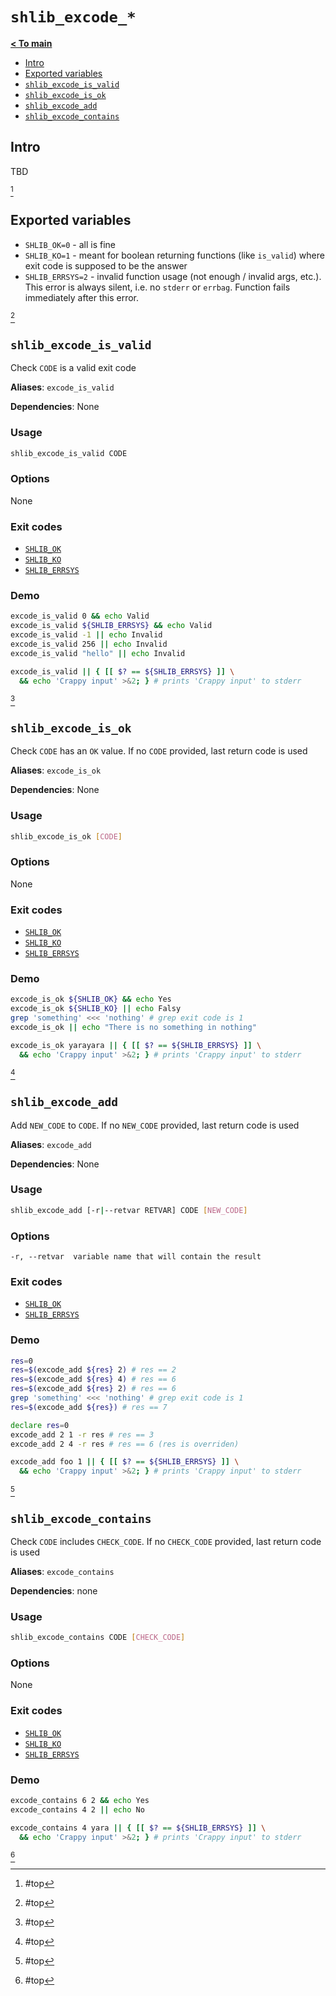# <a id="top"></a>`shlib_excode_*`

[**< To main**](./../readme.md)

* [Intro](#intro)
* [Exported variables](#exported-variables)
* [`shlib_excode_is_valid`](#is-valid)
* [`shlib_excode_is_ok`](#is-ok)
* [`shlib_excode_add`](#add)
* [`shlib_excode_contains`](#contains)

## Intro

TBD

[^ To top]

## Exported variables

* <a id="shlib_ok"></a>`SHLIB_OK=0` - all is fine
* <a id="shlib_ko"></a>`SHLIB_KO=1` - meant for boolean returning functions (like `is_valid`) where exit code is supposed to be the answer
* <a id="shlib_errsys"></a>`SHLIB_ERRSYS=2` - invalid function usage (not enough / invalid args, etc.). This error is always silent, i.e. no `stderr` or `errbag`. Function fails immediately after this error.

[^ To top]

## <a id="is-valid"></a>`shlib_excode_is_valid`

Check `CODE` is a valid exit code

**Aliases**: `excode_is_valid`

**Dependencies**: None

### Usage

```sh
shlib_excode_is_valid CODE
```

### Options

None

### Exit codes

* [`SHLIB_OK`](#shlib_ok)
* [`SHLIB_KO`](#shlib_ko)
* [`SHLIB_ERRSYS`](#shlib_errsys)

### Demo

```sh
excode_is_valid 0 && echo Valid
excode_is_valid ${SHLIB_ERRSYS} && echo Valid
excode_is_valid -1 || echo Invalid
excode_is_valid 256 || echo Invalid
excode_is_valid "hello" || echo Invalid

excode_is_valid || { [[ $? == ${SHLIB_ERRSYS} ]] \
  && echo 'Crappy input' >&2; } # prints 'Crappy input' to stderr
```

[^ To top]

## <a id="is-ok"></a>`shlib_excode_is_ok`

Check `CODE` has an `OK` value. If no `CODE` provided, last return code is used

**Aliases**: `excode_is_ok`

**Dependencies**: None

### Usage

```sh
shlib_excode_is_ok [CODE]
```

### Options

None

### Exit codes

* [`SHLIB_OK`](#shlib_ok)
* [`SHLIB_KO`](#shlib_ko)
* [`SHLIB_ERRSYS`](#shlib_errsys)

### Demo

```sh
excode_is_ok ${SHLIB_OK} && echo Yes
excode_is_ok ${SHLIB_KO} || echo Falsy
grep 'something' <<< 'nothing' # grep exit code is 1
excode_is_ok || echo "There is no something in nothing"

excode_is_ok yarayara || { [[ $? == ${SHLIB_ERRSYS} ]] \
  && echo 'Crappy input' >&2; } # prints 'Crappy input' to stderr
```

[^ To top]

## <a id="add"></a>`shlib_excode_add`

Add `NEW_CODE` to `CODE`. If no `NEW_CODE` provided, last return code is used

**Aliases**: `excode_add`

**Dependencies**: None

### Usage

```sh
shlib_excode_add [-r|--retvar RETVAR] CODE [NEW_CODE]
```

### Options

```
-r, --retvar  variable name that will contain the result
```

### Exit codes

* [`SHLIB_OK`](./excode.md#shlib_ok)
* [`SHLIB_ERRSYS`](./excode.md#shlib_errsys)

### Demo

```sh
res=0
res=$(excode_add ${res} 2) # res == 2
res=$(excode_add ${res} 4) # res == 6
res=$(excode_add ${res} 2) # res == 6
grep 'something' <<< 'nothing' # grep exit code is 1
res=$(excode_add ${res}) # res == 7

declare res=0
excode_add 2 1 -r res # res == 3
excode_add 2 4 -r res # res == 6 (res is overriden)

excode_add foo 1 || { [[ $? == ${SHLIB_ERRSYS} ]] \
  && echo 'Crappy input' >&2; } # prints 'Crappy input' to stderr
```

[^ To top]

## <a id="contains"></a>`shlib_excode_contains`

Check `CODE` includes `CHECK_CODE`. If no `CHECK_CODE` provided, last return code is used

**Aliases**: `excode_contains`

**Dependencies**: none

### Usage

```sh
shlib_excode_contains CODE [CHECK_CODE]
```

### Options

None

### Exit codes

* [`SHLIB_OK`](#shlib_ok)
* [`SHLIB_KO`](#shlib_ko)
* [`SHLIB_ERRSYS`](#shlib_errsys)

### Demo

```sh
excode_contains 6 2 && echo Yes
excode_contains 4 2 || echo No

excode_contains 4 yara || { [[ $? == ${SHLIB_ERRSYS} ]] \
  && echo 'Crappy input' >&2; } # prints 'Crappy input' to stderr
```

[^ To top]

[^ To top]: #top
